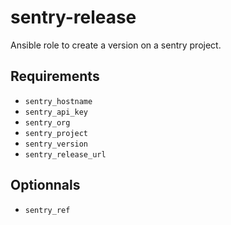# sentry-release

Ansible role to create a version on a sentry project.

## Requirements

* `sentry_hostname`
* `sentry_api_key`
* `sentry_org`
* `sentry_project`
* `sentry_version`
* `sentry_release_url`

## Optionnals

* `sentry_ref`
